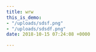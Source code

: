 ```yaml
---
title: wrw
this_is_demo:
- "/uploads/sdsf.png"
- "/uploads/sdsdf.png"
date: 2018-10-15 07:24:08 +0000

---
```

